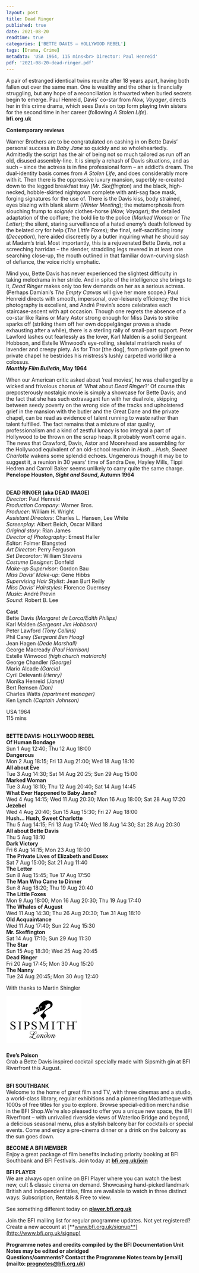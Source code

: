 ```yaml
---
layout: post
title: Dead Ringer
published: true
date: 2021-08-20
readtime: true
categories: ['BETTE DAVIS – HOLLYWOOD REBEL']
tags: [Drama, Crime]
metadata: 'USA 1964, 115 mins<br> Director: Paul Henreid'
pdf: '2021-08-20-dead-ringer.pdf'
---
```


A pair of estranged identical twins reunite after 18 years apart, having both fallen out over the same man. One is wealthy and the other is financially struggling, but any hope of a reconciliation is thwarted when buried secrets begin to emerge. Paul Henreid, Davis’ co-star from _Now, Voyager_, directs her in this crime drama, which sees Davis on top form playing twin sisters for the second time in her career (following _A Stolen Life_).  
**bfi.org.uk**

**Contemporary reviews**

Warner Brothers are to be congratulated on cashing in on Bette Davis’ personal success in _Baby Jane_ so quickly and so wholeheartedly. Admittedly the script has the air of being not so much tailored as run off an old, disused assembly-line. It is simply a rehash of Davis situations, and as such – since the actress is in fine professional form – an addict’s dream. The dual-identity basis comes from _A Stolen Life_, and does considerably more with it. Then there is the oppressive luxury mansion, superbly re-created down to the legged breakfast tray (_Mr. Skeffington_) and the black, high-necked, hobble-skirted nightgown complete with anti-sag face mask, forging signatures for the use of. There is the Davis kiss, body strained, eyes blazing with blank alarm (_Winter Meeting_); the metamorphosis from slouching frump to _soignée_ clothes-horse (_Now, Voyager_); the detailed adaptation of the coiffure; the bold lie to the police (_Marked Woman_ or _The Letter_); the silent, staring surveillance of a hated enemy’s death followed by the belated cry for help (_The Little Foxes_); the final, self-sacrificing irony (_Deception_), here aided discreetly by a butler inquiring what he should say at Madam’s trial. Most importantly, this is a rejuvenated Bette Davis, not a screeching harridan – the slender, straddling legs revered in at least one searching close-up, the mouth outlined in that familiar down-curving slash of defiance, the voice richly emphatic.

Mind you, Bette Davis has never experienced the slightest difficulty in taking melodrama in her stride. And in spite of the intelligence she brings to it, _Dead Ringer_ makes only too few demands on her as a serious actress. (Perhaps Damiani’s _The Empty Canvas_ will give her more scope.) Paul Henreid directs with smooth, impersonal, over-leisurely efficiency; the trick photography is excellent, and André Previn’s score celebrates each staircase-ascent with apt occasion. Though one regrets the absence of a co-star like Rains or Mary Astor strong enough for Miss Davis to strike sparks off (striking them off her own doppelgänger proves a shade exhausting after a while), there is a sterling rally of small-part support. Peter Lawford lashes out fearlessly as the lover, Karl Malden is a solid Sergeant Hobbson, and Estelle Winwood’s eye-rolling, skeletal matriarch reeks of lavender and creepy piety. As for Thor [the dog], from private golf green to private chapel he bestrides his mistress’s lushly carpeted world like a colossus.  
**_Monthly Film Bulletin_, May 1964**

When our American critic asked about ‘real movies’, he was challenged by a wicked and frivolous chorus of ‘What about _Dead Ringer_?’ Of course this preposterously nostalgic movie is simply a showcase for Bette Davis; and the fact that she has such extravagant fun with her dual role, skipping between seedy poverty on the wrong side of the tracks and upholstered grief in the mansion with the butler and the Great Dane and the private chapel, can be read as evidence of talent running to waste rather than talent fulfilled. The fact remains that a mixture of star quality, professionalism and a kind of zestful lunacy is too integral a part of Hollywood to be thrown on the scrap heap.  It probably won’t come again. The news that Crawford, Davis, Astor and Moorehead are assembling for the Hollywood equivalent of an old-school reunion in _Hush ...Hush, Sweet Charlotte_ wakens some splendid echoes. Ungenerous though it may be to suggest it, a reunion in 30 years’ time of Sandra Dee, Hayley Mills, Tippi Hedren and Carroll Baker seems unlikely to carry quite the same charge.  
**Penelope Houston, _Sight and Sound_, Autumn 1964**
<br><br>


**DEAD RINGER (aka DEAD IMAGE)**  
_Director_: Paul Henreid  
_Production Company_: Warner Bros.  
_Producer_: William H. Wright  
_Assistant Directors_: Charles L. Hansen, Lee White  
_Screenplay_: Albert Beich, Oscar Millard  
_Original story_: Rian James  
_Director of Photography_: Ernest Haller  
_Editor_: Folmer Blangsted  
_Art Director_: Perry Ferguson  
_Set Decorator_: William Stevens  
_Costume Designer_: Donfeld  
_Make-up Supervisor_: Gordon Bau  
_Miss Davis’ Make-up_: Gene Hibbs  
_Supervising Hair Stylist_: Jean Burt Reilly  
_Miss Davis’ Hairstyles_: Florence Guernsey  
_Music_: André Previn  
_Sound_: Robert B. Lee

**Cast**  
Bette Davis _(Margaret de Lorca/Edith Philips)_  
Karl Malden _(Sergeant Jim Hobbson)_  
Peter Lawford _(Tony Collins)_  
Phil Carey _(Sergeant Ben Hoag)_  
Jean Hagen _(Dede Marshall)_  
George Macready _(Paul Harrison)_  
Estelle Winwood _(high church matriarch)_  
George Chandler _(George)_  
Mario Alcade _(Garcia)_  
Cyril Delevanti _(Henry)_  
Monika Henreid _(Janet)_  
Bert Remsen _(Dan)_  
Charles Watts _(apartment manager)_  
Ken Lynch _(Captain Johnson)_

USA 1964  
115 mins
<br><br>

**BETTE DAVIS: HOLLYWOOD REBEL**<br>
**Of Human Bondage**<br>
Sun 1 Aug 12:40; Thu 12 Aug 18:00<br>
**Dangerous**<br>
Mon 2 Aug 18:15; Fri 13 Aug 21:00;  Wed 18 Aug 18:10<br>
**All about Eve**<br>
Tue 3 Aug 14:30; Sat 14 Aug 20:25;  Sun 29 Aug 15:00<br>
**Marked Woman**<br>
Tue 3 Aug 18:10; Thu 12 Aug 20:40;  Sat 14 Aug 14:45<br>
**What Ever Happened to Baby Jane?**<br>
Wed 4 Aug 14:15; Wed 11 Aug 20:30;  Mon 16 Aug 18:00; Sat 28 Aug 17:20<br>
**Jezebel**<br>
Wed 4 Aug 20:40; Sun 15 Aug 15:30;  Fri 27 Aug 18:00<br>
**Hush… Hush, Sweet Charlotte**<br>
Thu 5 Aug 14:15; Fri 13 Aug 17:40;  Wed 18 Aug 14:30; Sat 28 Aug 20:30<br>
**All about Bette Davis**<br>
Thu 5 Aug 18:10<br>
**Dark Victory**<br>
Fri 6 Aug 14:15; Mon 23 Aug 18:00<br>
**The Private Lives of Elizabeth and Essex**<br>
Sat 7 Aug 15:00; Sat 21 Aug 11:40<br>
**The Letter**<br>
Sun 8 Aug 15:45; Tue 17 Aug 17:50<br>
**The Man Who Came to Dinner**<br>
Sun 8 Aug 18:20; Thu 19 Aug 20:40<br>
**The Little Foxes**<br>
Mon 9 Aug 18:00; Mon 16 Aug 20:30;  Thu 19 Aug 17:40<br>
**The Whales of August**<br>
Wed 11 Aug 14:30; Thu 26 Aug 20:30;  Tue 31 Aug 18:10<br>
**Old Acquaintance**<br>
Wed 11 Aug 17:40; Sun 22 Aug 15:30<br>
**Mr. Skeffington**<br>
Sat 14 Aug 17:10; Sun 29 Aug 11:30<br>
**The Star**<br>
Sun 15 Aug 18:30; Wed 25 Aug 20:45<br>
**Dead Ringer**<br>
Fri 20 Aug 17:45; Mon 30 Aug 15:20<br>
**The Nanny**<br>
Tue 24 Aug 20:45; Mon 30 Aug 12:40<br>

With thanks to Martin Shingler
 
<img style="float: left;" src="/img/partner/Sipsmith London Logo-Black-Vector-01 (1).jpg" width="40%" height="40%">
<br><br><br><br><br><br><br><br>

**Eve’s Poison**<br>
Grab a Bette Davis inspired cocktail specially made with Sipsmith gin at BFI Riverfront this August.
<br><br>


**BFI SOUTHBANK**  
Welcome to the home of great film and TV, with three cinemas and a studio, a world-class library, regular exhibitions and a pioneering Mediatheque with 1000s of free titles for you to explore. Browse special-edition merchandise in the BFI Shop.We&#39;re also pleased to offer you a unique new space, the BFI Riverfront – with unrivalled riverside views of Waterloo Bridge and beyond, a delicious seasonal menu, plus a stylish balcony bar for cocktails or special events. Come and enjoy a pre-cinema dinner or a drink on the balcony as the sun goes down.  

**BECOME A BFI MEMBER**  
Enjoy a great package of film benefits including priority booking at BFI Southbank and BFI Festivals. Join today at [**bfi.org.uk/join**](http://www.bfi.org.uk/join)  

**BFI PLAYER**  
 We are always open online on BFI Player where you can watch the best new, cult &amp; classic cinema on demand. Showcasing hand-picked landmark British and independent titles, films are available to watch in three distinct ways: Subscription, Rentals &amp; Free to view.  

See something different today on [**player.bfi.org.uk**](https://player.bfi.org.uk)  

Join the BFI mailing list for regular programme updates. Not yet registered? Create a new account at [**www.bfi.org.uk/signup**](http://www.bfi.org.uk/signup)

**Programme notes and credits compiled by the BFI Documentation Unit  
Notes may be edited or abridged  
Questions/comments? Contact the Programme Notes team by [email](mailto: prognotes@bfi.org.uk)**

<!--stackedit_data:
eyJoaXN0b3J5IjpbMTAxODQzNzM3MV19
-->
